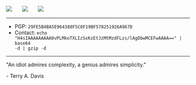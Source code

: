
<p align="left">
<img src="https://skillicons.dev/icons?i=rust,c,python,nim" />
&nbsp;&nbsp;&nbsp;&nbsp;&nbsp;&nbsp;<img src="https://skillicons.dev/icons?i=flask,django,selenium,docker" />
&nbsp;&nbsp;&nbsp;&nbsp;&nbsp;&nbsp;<img src="https://skillicons.dev/icons?i=linux,raspberrypi,vim,arduino" />
</p>

---

- <span>PGP: <code>29FE5B4BA5E964388F5C0F19BF578251926A967D</code></span>
- <span>Contact: <code>echo "H4sIAAAAAAAAA0vPLMkoTXLIzSxKzEtJzMtMzdFLzs/lAgDbwMCEFwAAAA==" | base64 -d | gzip -d</code></span>

---

<div>
"An idiot admires complexity, a genius admires simplicity."

  \- Terry A. Davis
</div>
